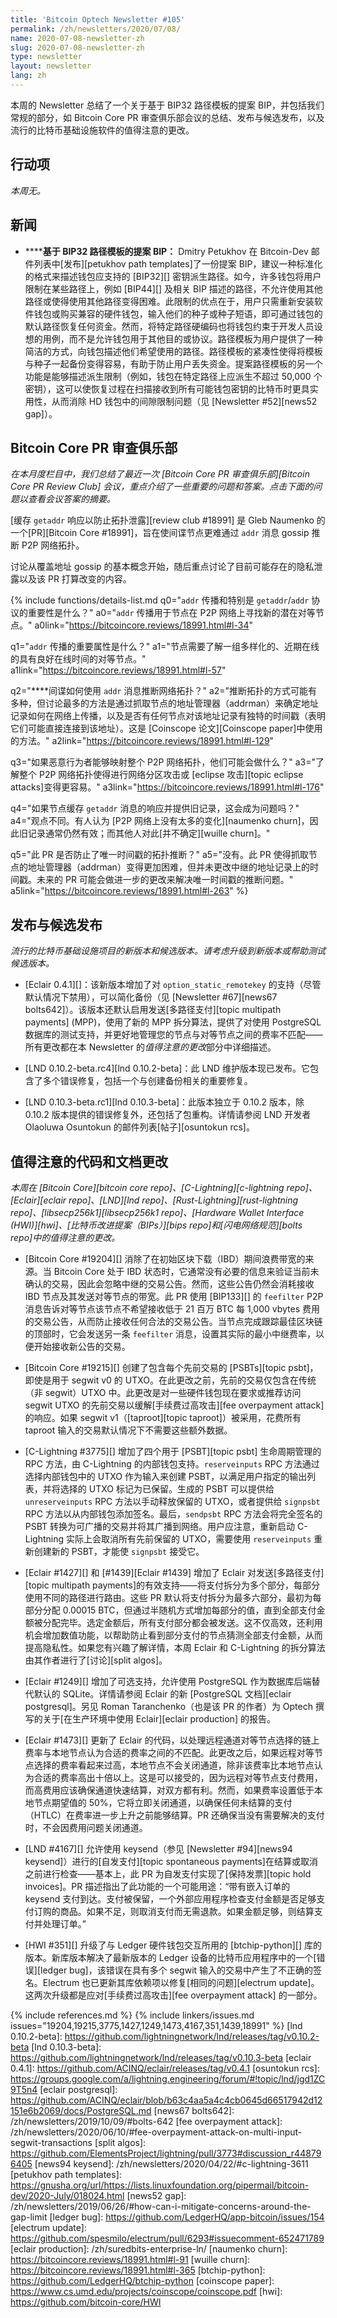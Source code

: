 ```yaml
---
title: 'Bitcoin Optech Newsletter #105'
permalink: /zh/newsletters/2020/07/08/
name: 2020-07-08-newsletter-zh
slug: 2020-07-08-newsletter-zh
type: newsletter
layout: newsletter
lang: zh
---
```

本周的 Newsletter 总结了一个关于基于 BIP32 路径模板的提案 BIP，并包括我们常规的部分，如 Bitcoin Core PR 审查俱乐部会议的总结、发布与候选发布，以及流行的比特币基础设施软件的值得注意的更改。

## 行动项

*本周无。*

## 新闻

- **<!--proposed-bip-for-bip32-path-templates-->****基于 BIP32 路径模板的提案 BIP：** Dmitry Petukhov 在 Bitcoin-Dev 邮件列表中[发布][petukhov path templates]了一份提案 BIP，建议一种标准化的格式来描述钱包应支持的 [BIP32][] 密钥派生路径。如今，许多钱包将用户限制在某些路径上，例如 [BIP44][] 及相关 BIP 描述的路径，不允许使用其他路径或使得使用其他路径变得困难。此限制的优点在于，用户只需重新安装软件钱包或购买兼容的硬件钱包，输入他们的种子或种子短语，即可通过钱包的默认路径恢复任何资金。然而，将特定路径硬编码也将钱包约束于开发人员设想的用例，而不是允许钱包用于其他目的或协议。路径模板为用户提供了一种简洁的方式，向钱包描述他们希望使用的路径。路径模板的紧凑性使得将模板与种子一起备份变得容易，有助于防止用户丢失资金。提案路径模板的另一个功能是能够描述派生限制（例如，钱包在特定路径上应派生不超过 50,000 个密钥），这可以使恢复过程在扫描接收到所有可能钱包密钥的比特币时更具实用性，从而消除 HD 钱包中的间隙限制问题（见 [Newsletter #52][news52 gap]）。

## Bitcoin Core PR 审查俱乐部

*在本月度栏目中，我们总结了最近一次 [Bitcoin Core PR 审查俱乐部][Bitcoin Core PR Review Club] 会议，重点介绍了一些重要的问题和答案。点击下面的问题以查看会议答案的摘要。*

[缓存 `getaddr` 响应以防止拓扑泄露][review club #18991] 是 Gleb Naumenko 的一个[PR][Bitcoin Core #18991]，旨在使间谍节点更难通过 `addr` 消息 gossip 推断 P2P 网络拓扑。

讨论从覆盖地址 gossip 的基本概念开始，随后重点讨论了目前可能存在的隐私泄露以及该 PR 打算改变的内容。

{% include functions/details-list.md
  q0="`addr` 传播和特别是 `getaddr`/`addr` 协议的重要性是什么？"
  a0="`addr` 传播用于节点在 P2P 网络上寻找新的潜在对等节点。"
  a0link="https://bitcoincore.reviews/18991.html#l-34"

  q1="**<!--q1-->**`addr` 传播的重要属性是什么？"
  a1="节点需要了解一组多样化的、近期在线的具有良好在线时间的对等节点。"
  a1link="https://bitcoincore.reviews/18991.html#l-57"

  q2="**<!--q2-->**间谍如何使用 `addr` 消息推断网络拓扑？"
  a2="推断拓扑的方式可能有多种，但讨论最多的方法是通过抓取节点的地址管理器（addrman）来确定地址记录如何在网络上传播，以及是否有任何节点对该地址记录有独特的时间戳（表明它们可能直接连接到该地址）。这是 [Coinscope 论文][Coinscope paper]中使用的方法。"
  a2link="https://bitcoincore.reviews/18991.html#l-129"

  q3="如果恶意行为者能够映射整个 P2P 网络拓扑，他们可能会做什么？"
  a3="了解整个 P2P 网络拓扑使得进行网络分区攻击或 [eclipse 攻击][topic eclipse attacks]变得更容易。"
  a3link="https://bitcoincore.reviews/18991.html#l-176"

  q4="如果节点缓存 `getaddr` 消息的响应并提供旧记录，这会成为问题吗？"
  a4="观点不同。有人认为 [P2P 网络上没有太多的变化][naumenko churn]，因此旧记录通常仍然有效；而其他人对此[并不确定][wuille churn]。"

  q5="此 PR 是否防止了唯一时间戳的拓扑推断？"
  a5="没有。此 PR 使得抓取节点的地址管理器（addrman）变得更加困难，但并未更改中继的地址记录上的时间戳。未来的 PR 可能会做进一步的更改来解决唯一时间戳的推断问题。"
  a5link="https://bitcoincore.reviews/18991.html#l-263"
%}

## 发布与候选发布

*流行的比特币基础设施项目的新版本和候选版本。请考虑升级到新版本或帮助测试候选版本。*

- [Eclair 0.4.1][]：该新版本增加了对 `option_static_remotekey` 的支持（尽管默认情况下禁用），可以简化备份（见 [Newsletter #67][news67 bolts642]）。该版本还默认启用发送[多路径支付][topic multipath payments] (MPP)，使用了新的 MPP 拆分算法，提供了对使用 PostgreSQL 数据库的测试支持，并更好地管理您的节点与对等节点之间的费率不匹配——所有更改都在本 Newsletter 的*值得注意的更改*部分中详细描述。

- [LND 0.10.2-beta.rc4][lnd 0.10.2-beta]：此 LND 维护版本现已发布。它包含了多个错误修复，包括一个与创建备份相关的重要修复。

- [LND 0.10.3-beta.rc1][lnd 0.10.3-beta]：此版本独立于 0.10.2 版本，除 0.10.2 版本提供的错误修复外，还包括了包重构。详情请参阅 LND 开发者 Olaoluwa Osuntokun 的邮件列表[帖子][osuntokun rcs]。

## 值得注意的代码和文档更改

*本周在 [Bitcoin Core][bitcoin core repo]、[C-Lightning][c-lightning repo]、[Eclair][eclair repo]、[LND][lnd repo]、[Rust-Lightning][rust-lightning repo]、[libsecp256k1][libsecp256k1 repo]、[Hardware Wallet Interface (HWI)][hwi]、[比特币改进提案（BIPs）][bips repo]和[闪电网络规范][bolts repo]中的值得注意的更改。*

- [Bitcoin Core #19204][] 消除了在初始区块下载（IBD）期间浪费带宽的来源。当 Bitcoin Core 处于 IBD 状态时，它通常没有必要的信息来验证当前未确认的交易，因此会忽略中继的交易公告。然而，这些公告仍然会消耗接收 IBD 节点及其发送对等节点的带宽。此 PR 使用 [BIP133][] 的 `feefilter` P2P 消息告诉对等节点该节点不希望接收低于 21 百万 BTC 每 1,000 vbytes 费用的交易公告，从而防止接收任何合法的交易公告。当节点完成跟踪最佳区块链的顶部时，它会发送另一条 `feefilter` 消息，设置其实际的最小中继费率，以便开始接收新公告的交易。

- [Bitcoin Core #19215][] 创建了包含每个先前交易的 [PSBTs][topic psbt]，即使是用于 segwit v0 的 UTXO。在此更改之前，先前的交易仅包含在传统（非 segwit）UTXO 中。此更改是对一些硬件钱包现在要求或推荐访问 segwit UTXO 的先前交易以缓解[手续费过高攻击][fee overpayment attack]的响应。如果 segwit v1（[taproot][topic taproot]）被采用，花费所有 taproot 输入的交易默认情况下不需要这些额外数据。

- [C-Lightning #3775][] 增加了四个用于 [PSBT][topic psbt] 生命周期管理的 RPC 方法，由 C-Lightning 的内部钱包支持。`reserveinputs` RPC 方法通过选择内部钱包中的 UTXO 作为输入来创建 PSBT，以满足用户指定的输出列表，并将选择的 UTXO 标记为已保留。生成的 PSBT 可以提供给 `unreserveinputs` RPC 方法以手动释放保留的 UTXO，或者提供给 `signpsbt` RPC 方法以从内部钱包添加签名。最后，`sendpsbt` RPC 方法会将完全签名的 PSBT 转换为可广播的交易并将其广播到网络。用户应注意，重新启动 C-Lightning 实际上会取消所有先前保留的 UTXO，需要使用 `reserveinputs` 重新创建新的 PSBT，才能使 `signpsbt` 接受它。

- [Eclair #1427][] 和 [#1439][Eclair #1439] 增加了 Eclair 对发送[多路径支付][topic multipath payments]的有效支持——将支付拆分为多个部分，每部分使用不同的路径进行路由。这些 PR 默认将支付拆分为最多六部分，最初为每部分分配 0.00015 BTC，但通过半随机方式增加每部分的值，直到全部支付金额被分配完毕。选定金额后，所有支付部分都会被发送。这不仅高效，还利用机会增加数值功能，以帮助防止看到部分支付的节点猜测全部支付金额，从而提高隐私性。如果您有兴趣了解详情，本周 Eclair 和 C-Lightning 的拆分算法由其作者进行了[讨论][split algos]。

- [Eclair #1249][] 增加了可选支持，允许使用 PostgreSQL 作为数据库后端替代默认的 SQLite。详情请参阅 Eclair 的新 [PostgreSQL 文档][eclair postgresql]。另见 Roman Taranchenko（也是该 PR 的作者）为 Optech 撰写的关于[在生产环境中使用 Eclair][eclair production] 的报告。

- [Eclair #1473][] 更新了 Eclair 的代码，以处理远程通道对等节点选择的链上费率与本地节点认为合适的费率之间的不匹配。此更改之后，如果远程对等节点选择的费率看起来过高，本地节点不会关闭通道，除非该费率比本地节点认为合适的费率高出十倍以上。这是可以接受的，因为远程对等节点支付费用，而高费用应该确保通道快速结算，对双方都有利。然而，如果费率设置低于本地节点期望值的 50%，它将立即关闭通道，以确保任何未结算的支付（HTLC）在费率进一步上升之前能够结算。PR 还确保当没有需要解决的支付时，不会因费用问题关闭通道。

- [LND #4167][] 允许使用 keysend（参见 [Newsletter #94][news94 keysend]）进行的[自发支付][topic spontaneous payments]在结算或取消之前进行检查——基本上，此 PR 为自发支付实现了[保持发票][topic hold invoices]。PR 描述指出了此功能的一个可能用途：“带有嵌入订单的 keysend 支付到达。支付被保留，一个外部应用程序检查支付金额是否足够支付订购的商品。如果不足，则取消支付而无需退款。如果金额足够，则结算支付并处理订单。”

- [HWI #351][] 升级了与 Ledger 硬件钱包交互所用的 [btchip-python][] 库的版本。新库版本解决了最新版本的 Ledger 设备的比特币应用程序中的一个[错误][ledger bug]，该错误在具有多个 segwit 输入的交易中产生了不正确的签名。Electrum 也已更新其库依赖项以修复[相同的问题][electrum update]。这两次升级都是应对[手续费过高攻击][fee overpayment attack] 的一部分。

{% include references.md %}
{% include linkers/issues.md issues="19204,19215,3775,1427,1249,1473,4167,351,1439,18991" %}
[lnd 0.10.2-beta]: https://github.com/lightningnetwork/lnd/releases/tag/v0.10.2-beta
[lnd 0.10.3-beta]: https://github.com/lightningnetwork/lnd/releases/tag/v0.10.3-beta
[eclair 0.4.1]: https://github.com/ACINQ/eclair/releases/tag/v0.4.1
[osuntokun rcs]: https://groups.google.com/a/lightning.engineering/forum/#!topic/lnd/jgd1ZC9T5n4
[eclair postgresql]: https://github.com/ACINQ/eclair/blob/b63c4aa5a4c4cb0645d66517942d12151e6b2069/docs/PostgreSQL.md
[news67 bolts642]: /zh/newsletters/2019/10/09/#bolts-642
[fee overpayment attack]: /zh/newsletters/2020/06/10/#fee-overpayment-attack-on-multi-input-segwit-transactions
[split algos]: https://github.com/ElementsProject/lightning/pull/3773#discussion_r448796405
[news94 keysend]: /zh/newsletters/2020/04/22/#c-lightning-3611
[petukhov path templates]: https://gnusha.org/url/https://lists.linuxfoundation.org/pipermail/bitcoin-dev/2020-July/018024.html
[news52 gap]: /zh/newsletters/2019/06/26/#how-can-i-mitigate-concerns-around-the-gap-limit
[ledger bug]: https://github.com/LedgerHQ/app-bitcoin/issues/154
[electrum update]: https://github.com/spesmilo/electrum/pull/6293#issuecomment-652471789
[eclair production]: /zh/suredbits-enterprise-ln/
[naumenko churn]: https://bitcoincore.reviews/18991.html#l-91
[wuille churn]: https://bitcoincore.reviews/18991.html#l-365
[btchip-python]: https://github.com/LedgerHQ/btchip-python
[coinscope paper]: https://www.cs.umd.edu/projects/coinscope/coinscope.pdf
[hwi]: https://github.com/bitcoin-core/HWI
